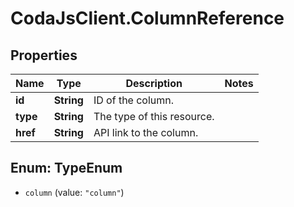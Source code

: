 # CodaJsClient.ColumnReference

## Properties
Name | Type | Description | Notes
------------ | ------------- | ------------- | -------------
**id** | **String** | ID of the column. | 
**type** | **String** | The type of this resource. | 
**href** | **String** | API link to the column. | 

<a name="TypeEnum"></a>
## Enum: TypeEnum

* `column` (value: `"column"`)


